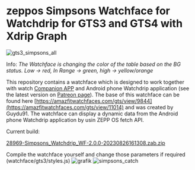  # zeppos Simpsons Watchface for Watchdrip for GTS3 and GTS4 with Xdrip Graph

![gts3_simpsons_all](https://github.com/sedy89/zeppos_watchdrip_gts3_wf/assets/65983953/ac21f40d-543a-42c6-b9b8-2cc276d90de4)

Info: *The Watchface is changing the color of the table based on the BG status. Low -> red, In Range -> green, high -> yellow/orange*

This repository contains a watchface which is designed to work together with watch <a href="https://github.com/bigdigital/zeppos_watchdrip_app">Companion APP</a>  and Android phone Watchdrip application (see the latest version on <a href="https://www.patreon.com/xdrip_miband">Patreon page</a>). The base of this watchface can be found here [https://amazfitwatchfaces.com/gts/view/9844](https://amazfitwatchfaces.com/gts/view/11014) and was created by Guydu91.
The watchface can display a dynamic data from the Android phone Watchdrip application by usin ZEPP OS fetch API.

Current build:

[28969-Simpsons_Watchdrip_WF-2.0.0-20230826161308.zab.zip](https://github.com/sedy89/zeppos_watchdrip_gts3_wf/files/12445508/28969-Simpsons_Watchdrip_WF-2.0.0-20230826161308.zab.zip)

Compile the watchface yourself and change those parameters if required (watchface/gts3/styles.js)
![grafik](https://user-images.githubusercontent.com/65983953/232456088-b3dc411d-cbbd-401a-a74e-557bf4bb35cd.png) ![simpsons_catch](https://github.com/sedy89/zeppos_watchdrip_gts3_wf/assets/65983953/97a83881-1262-4a7a-8dff-2af65092e6fe)




